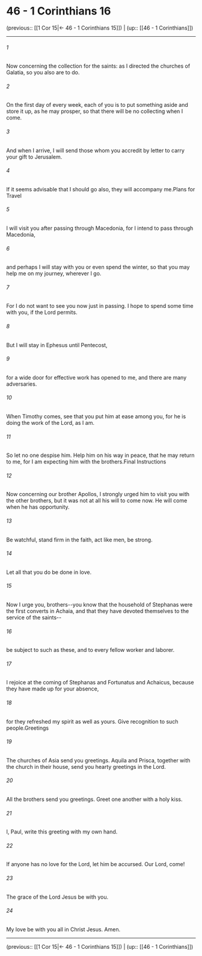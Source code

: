 # 46 - 1 Corinthians 16

(previous:: [[1 Cor 15|← 46 - 1 Corinthians 15]]) | (up:: [[46 - 1 Corinthians]])

***


###### 1 
Now concerning the collection for the saints: as I directed the churches of Galatia, so you also are to do. 

###### 2 
On the first day of every week, each of you is to put something aside and store it up, as he may prosper, so that there will be no collecting when I come. 

###### 3 
And when I arrive, I will send those whom you accredit by letter to carry your gift to Jerusalem. 

###### 4 
If it seems advisable that I should go also, they will accompany me.Plans for Travel 

###### 5 
I will visit you after passing through Macedonia, for I intend to pass through Macedonia, 

###### 6 
and perhaps I will stay with you or even spend the winter, so that you may help me on my journey, wherever I go. 

###### 7 
For I do not want to see you now just in passing. I hope to spend some time with you, if the Lord permits. 

###### 8 
But I will stay in Ephesus until Pentecost, 

###### 9 
for a wide door for effective work has opened to me, and there are many adversaries. 

###### 10 
When Timothy comes, see that you put him at ease among you, for he is doing the work of the Lord, as I am. 

###### 11 
So let no one despise him. Help him on his way in peace, that he may return to me, for I am expecting him with the brothers.Final Instructions 

###### 12 
Now concerning our brother Apollos, I strongly urged him to visit you with the other brothers, but it was not at all his will to come now. He will come when he has opportunity. 

###### 13 
Be watchful, stand firm in the faith, act like men, be strong. 

###### 14 
Let all that you do be done in love. 

###### 15 
Now I urge you, brothers--you know that the household of Stephanas were the first converts in Achaia, and that they have devoted themselves to the service of the saints-- 

###### 16 
be subject to such as these, and to every fellow worker and laborer. 

###### 17 
I rejoice at the coming of Stephanas and Fortunatus and Achaicus, because they have made up for your absence, 

###### 18 
for they refreshed my spirit as well as yours. Give recognition to such people.Greetings 

###### 19 
The churches of Asia send you greetings. Aquila and Prisca, together with the church in their house, send you hearty greetings in the Lord. 

###### 20 
All the brothers send you greetings. Greet one another with a holy kiss. 

###### 21 
I, Paul, write this greeting with my own hand. 

###### 22 
If anyone has no love for the Lord, let him be accursed. Our Lord, come! 

###### 23 
The grace of the Lord Jesus be with you. 

###### 24 
My love be with you all in Christ Jesus. Amen.

***

(previous:: [[1 Cor 15|← 46 - 1 Corinthians 15]]) | (up:: [[46 - 1 Corinthians]])
